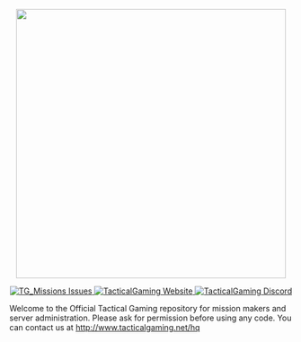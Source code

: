 <p align="center">
    <img src="https://i.imgur.com/FiOox9O.png" width="480">
</p>

<p align="center">
    <a href="https://github.com/JediNarwals/TG_Missions/issues">
        <img src="https://img.shields.io/github/issues-raw/acemod/ACE3.svg?style=flat-square&label=Issues" alt="TG_Missions Issues">
    </a>
    <a href="http://www.tacticalgaming.net/hq">
        <img src="https://img.shields.io/website-up-down-green-red/http/shields.io.svg?label=TacticalGaming" alt="TacticalGaming Website">
    </a>
    <a href="https://discord.gg/Y9pG6t">
        <img src="https://img.shields.io/discord/102860784329052160.svg" alt="TacticalGaming Discord">
    </a>
</p>

Welcome to the Official Tactical Gaming repository for mission makers and server administration. Please ask for permission before using any code. You can contact us at http://www.tacticalgaming.net/hq